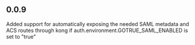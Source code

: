 ## 0.0.9

Added support for automatically exposing the needed SAML metadata and ACS routes through kong if auth.environment.GOTRUE_SAML_ENABLED is set to "true"